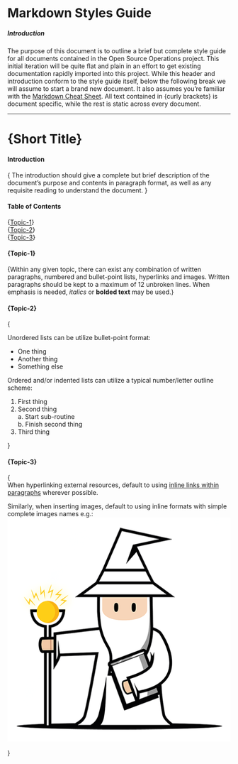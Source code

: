 # Markdown Styles Guide

##### Introduction

The purpose of this document is to outline a brief but complete style guide for all documents contained in the Open Source Operations project. This initial iteration will be quite flat and plain in an effort to get existing documentation rapidly imported into this project. While this header and introduction conform to the style guide itself, below the following break we will assume to start a brand new document. It also assumes you’re familiar with the [Markdown Cheat Sheet](https://github.com/adam-p/markdown-here/wiki/Markdown-Cheatsheet). All text contained in {curly brackets} is document specific, while the rest is static across every document.

---

# {Short Title}

#### Introduction

{ The introduction should give a complete but brief description of the document’s purpose and contents in paragraph format, as well as any requisite reading to understand the document.  }

#### Table of Contents

{[Topic-1](#Topic-1)}  
{[Topic-2](#Topic-2)}  
{[Topic-3](#Topic-3)}  


#### {Topic-1}

{Within any given topic, there can exist any combination of written paragraphs, numbered and bullet-point lists, hyperlinks and images. Written paragraphs should be kept to a maximum of 12 unbroken lines. When emphasis is needed, *italics* or **bolded text** may be used.}

#### {Topic-2}

{  

Unordered lists can be utilize bullet-point format:

* One thing
* Another thing
* Something else

Ordered and/or indented lists can utilize a typical number/letter outline scheme:
1. First thing
2. Second thing  
a. Start sub-routine   
b. Finish second thing   
3. Third thing

}  

#### {Topic-3}
{  
When hyperlinking external resources, default to using [inline links within paragraphs](https://github.com/adam-p/markdown-here/wiki/Markdown-Cheatsheet#links) wherever possible.

Similarly, when inserting images, default to using inline formats with simple complete images names e.g.: ![Sourcerers.io](https://github.com/Sourcerers-Ops/Sourcerers.io/blob/master/Assets/white512.png)

}  
